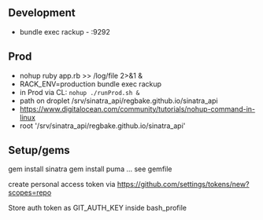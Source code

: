 ## Development
* bundle exec rackup - :9292

## Prod
* nohup ruby app.rb >> /log/file 2>&1 &
* RACK_ENV=production bundle exec rackup
* in Prod via CL: `nohup ./runProd.sh &`
* path on droplet /srv/sinatra_api/regbake.github.io/sinatra_api
* https://www.digitalocean.com/community/tutorials/nohup-command-in-linux
* root '/srv/sinatra_api/regbake.github.io/sinatra_api'


## Setup/gems
gem install sinatra
gem install puma
...
see gemfile

create personal access token via https://github.com/settings/tokens/new?scopes=repo

Store auth token as GIT_AUTH_KEY inside bash_profile


